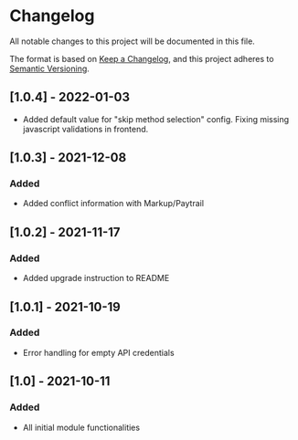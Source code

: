 # Changelog
All notable changes to this project will be documented in this file.

The format is based on [Keep a Changelog](https://keepachangelog.com/en/1.0.0/),
and this project adheres to [Semantic Versioning](https://semver.org/spec/v2.0.0.html).

## [1.0.4] - 2022-01-03
- Added default value for "skip method selection" config. Fixing missing javascript validations in frontend.

## [1.0.3] - 2021-12-08
### Added
- Added conflict information with Markup/Paytrail

## [1.0.2] - 2021-11-17
### Added
- Added upgrade instruction to README

## [1.0.1] - 2021-10-19
### Added
- Error handling for empty API credentials

## [1.0] - 2021-10-11
### Added
- All initial module functionalities
